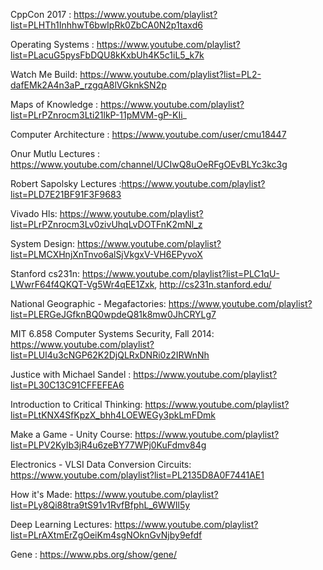 CppCon 2017 : https://www.youtube.com/playlist?list=PLHTh1InhhwT6bwIpRk0ZbCA0N2p1taxd6

Operating Systems : https://www.youtube.com/playlist?list=PLacuG5pysFbDQU8kKxbUh4K5c1iL5_k7k

Watch Me Build: https://www.youtube.com/playlist?list=PL2-dafEMk2A4n3aP_rzgqA8lVGknkSN2p

Maps of Knowledge : https://www.youtube.com/playlist?list=PLrPZnrocm3Lti21lkP-11pMVM-gP-KIi_

Computer Architecture : https://www.youtube.com/user/cmu18447

Onur Mutlu Lectures : https://www.youtube.com/channel/UCIwQ8uOeRFgOEvBLYc3kc3g

Robert Sapolsky Lectures :https://www.youtube.com/playlist?list=PLD7E21BF91F3F9683

Vivado Hls: https://www.youtube.com/playlist?list=PLrPZnrocm3Lv0zivUhqLvDOTFnK2mNl_z

System Design: https://www.youtube.com/playlist?list=PLMCXHnjXnTnvo6alSjVkgxV-VH6EPyvoX

Stanford cs231n: https://www.youtube.com/playlist?list=PLC1qU-LWwrF64f4QKQT-Vg5Wr4qEE1Zxk, http://cs231n.stanford.edu/

National Geographic - Megafactories: https://www.youtube.com/playlist?list=PLERGeJGfknBQ0wpdeQ81k8mw0JhCRYLg7

MIT 6.858 Computer Systems Security, Fall 2014: https://www.youtube.com/playlist?list=PLUl4u3cNGP62K2DjQLRxDNRi0z2IRWnNh

Justice with Michael Sandel : https://www.youtube.com/playlist?list=PL30C13C91CFFEFEA6

Introduction to Critical Thinking: https://www.youtube.com/playlist?list=PLtKNX4SfKpzX_bhh4LOEWEGy3pkLmFDmk

Make a Game - Unity Course: https://www.youtube.com/playlist?list=PLPV2KyIb3jR4u6zeBY77WPj0KuFdmv84g

Electronics - VLSI Data Conversion Circuits: https://www.youtube.com/playlist?list=PL2135D8A0F7441AE1

How it's Made: https://www.youtube.com/playlist?list=PLy8Qi88tra9tS91v1RvfBfphL_6WWIl5y

Deep Learning Lectures: https://www.youtube.com/playlist?list=PLrAXtmErZgOeiKm4sgNOknGvNjby9efdf

Gene : https://www.pbs.org/show/gene/
